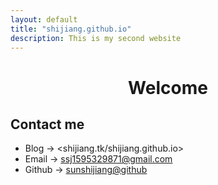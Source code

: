 ```yaml
---
layout: default
title: "shijiang.github.io"
description: This is my second website
---
```


# <center> Welcome
  
## Contact me
  - Blog -> <shijiang.tk/shijiang.github.io>
  - Email -> <ssj1595329871@gmail.com>
  - Github -> [sunshijiang@github](https://github.com/sunshijiang/)
  
